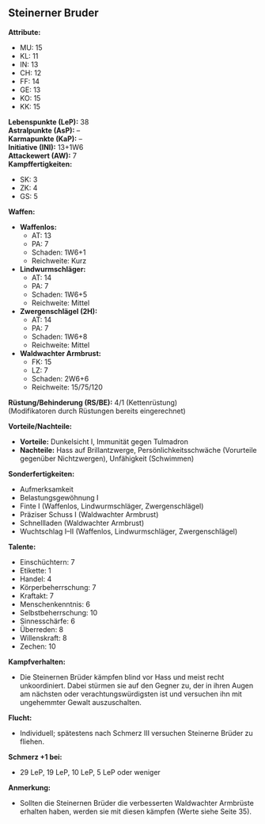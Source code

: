 ## Steinerner Bruder

**Attribute:**
- MU: 15
- KL: 11
- IN: 13
- CH: 12
- FF: 14
- GE: 13
- KO: 15
- KK: 15

**Lebenspunkte (LeP):** 38  
**Astralpunkte (AsP):** –  
**Karmapunkte (KaP):** –  
**Initiative (INI):** 13+1W6  
**Attackewert (AW):** 7  
**Kampffertigkeiten:**
- SK: 3
- ZK: 4
- GS: 5

**Waffen:**
- **Waffenlos:**
    - AT: 13
    - PA: 7
    - Schaden: 1W6+1
    - Reichweite: Kurz
- **Lindwurmschläger:**
    - AT: 14
    - PA: 7
    - Schaden: 1W6+5
    - Reichweite: Mittel
- **Zwergenschlägel (2H):**
    - AT: 14
    - PA: 7
    - Schaden: 1W6+8
    - Reichweite: Mittel
- **Waldwachter Armbrust:**
    - FK: 15
    - LZ: 7
    - Schaden: 2W6+6
    - Reichweite: 15/75/120

**Rüstung/Behinderung (RS/BE):** 4/1 (Kettenrüstung)  
(Modifikatoren durch Rüstungen bereits eingerechnet)

**Vorteile/Nachteile:**
- **Vorteile:** Dunkelsicht I, Immunität gegen Tulmadron
- **Nachteile:** Hass auf Brillantzwerge, Persönlichkeitsschwäche (Vorurteile gegenüber Nichtzwergen), Unfähigkeit (Schwimmen)

**Sonderfertigkeiten:**
- Aufmerksamkeit
- Belastungsgewöhnung I
- Finte I (Waffenlos, Lindwurmschläger, Zwergenschlägel)
- Präziser Schuss I (Waldwachter Armbrust)
- Schnellladen (Waldwachter Armbrust)
- Wuchtschlag I–II (Waffenlos, Lindwurmschläger, Zwergenschlägel)

**Talente:**
- Einschüchtern: 7
- Etikette: 1
- Handel: 4
- Körperbeherrschung: 7
- Kraftakt: 7
- Menschenkenntnis: 6
- Selbstbeherrschung: 10
- Sinnesschärfe: 6
- Überreden: 8
- Willenskraft: 8
- Zechen: 10

**Kampfverhalten:**
- Die Steinernen Brüder kämpfen blind vor Hass und meist recht unkoordiniert. Dabei stürmen sie auf den Gegner zu, der in ihren Augen am nächsten oder verachtungswürdigsten ist und versuchen ihn mit ungehemmter Gewalt auszuschalten.

**Flucht:**
- Individuell; spätestens nach Schmerz III versuchen Steinerne Brüder zu fliehen.

**Schmerz +1 bei:**
- 29 LeP, 19 LeP, 10 LeP, 5 LeP oder weniger

**Anmerkung:**
- Sollten die Steinernen Brüder die verbesserten Waldwachter Armbrüste erhalten haben, werden sie mit diesen kämpfen (Werte siehe Seite 35).
